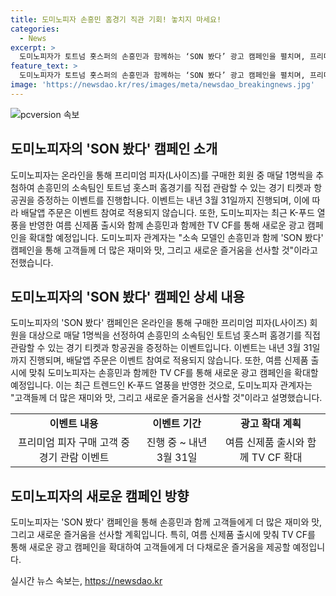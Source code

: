 ```yaml
---
title: 도미노피자 손흥민 홈경기 직관 기회! 놓치지 마세요!
categories:
  - News
excerpt: >
  도미노피자가 토트넘 홋스퍼의 손흥민과 함께하는 ‘SON 봤다’ 광고 캠페인을 펼치며, 프리미엄 피자 구매자 대상으로 특별 이벤트를 준비했다. 추첨을 통해 경기 관람과 항공권을 증정하며, 이어 여름에는 K-푸드 열풍을 반영한 신제품을 출시하고 TV CF를 통해 새로운 광고 캠페인을 전개할 예정이다. 이를 통해 고객들에게 즐거움을 선사할 계획이라 밝혔다.
feature_text: >
  도미노피자가 토트넘 홋스퍼의 손흥민과 함께하는 ‘SON 봤다’ 광고 캠페인을 펼치며, 프리미엄 피자 구매자 대상으로 특별 이벤트를 준비했다. 추첨을 통해 경기 관람과 항공권을 증정하며, 이어 여름에는 K-푸드 열풍을 반영한 신제품을 출시하고 TV CF를 통해 새로운 광고 캠페인을 전개할 예정이다. 이를 통해 고객들에게 즐거움을 선사할 계획이라 밝혔다.
image: 'https://newsdao.kr/res/images/meta/newsdao_breakingnews.jpg'
---
```


<p><img src="https://newsdao.kr/res/images/meta/newsdao_breakingnews.jpg" alt="pcversion 속보" /></p>

<h2 data-ke-size="size26">도미노피자의 'SON 봤다' 캠페인 소개</h2>

<p data-ke-size="size16">도미노피자는 온라인을 통해 프리미엄 피자(L사이즈)를 구매한 회원 중 매달 1명씩을 추첨하여 손흥민의 소속팀인 토트넘 홋스퍼 홈경기를 직접 관람할 수 있는 경기 티켓과 항공권을 증정하는 이벤트를 진행합니다. 이벤트는 내년 3월 31일까지 진행되며, 이에 따라 배달앱 주문은 이벤트 참여로 적용되지 않습니다. 또한, 도미노피자는 최근 K-푸드 열풍을 반영한 여름 신제품 출시와 함께 손흥민과 함께한 TV CF를 통해 새로운 광고 캠페인을 확대할 예정입니다. 도미노피자 관계자는 "소속 모델인 손흥민과 함께 'SON 봤다' 캠페인을 통해 고객들께 더 많은 재미와 맛, 그리고 새로운 즐거움을 선사할 것"이라고 전했습니다.</p>

<h2 data-ke-size="size26">도미노피자의 'SON 봤다' 캠페인 상세 내용</h2>

<p data-ke-size="size16">도미노피자의 'SON 봤다' 캠페인은 온라인을 통해 구매한 프리미엄 피자(L사이즈) 회원을 대상으로 매달 1명씩을 선정하여 손흥민의 소속팀인 토트넘 홋스퍼 홈경기를 직접 관람할 수 있는 경기 티켓과 항공권을 증정하는 이벤트입니다. 이벤트는 내년 3월 31일까지 진행되며, 배달앱 주문은 이벤트 참여로 적용되지 않습니다. 또한, 여름 신제품 출시에 맞춰 도미노피자는 손흥민과 함께한 TV CF를 통해 새로운 광고 캠페인을 확대할 예정입니다. 이는 최근 트렌드인 K-푸드 열풍을 반영한 것으로, 도미노피자 관계자는 "고객들께 더 많은 재미와 맛, 그리고 새로운 즐거움을 선사할 것"이라고 설명했습니다.</p>

<table>
    <tr>
        <td style="text-align: center; height: 17px;"><b>이벤트 내용</b></td>
        <td style="text-align: center; height: 17px;"><b>이벤트 기간</b></td>
        <td style="text-align: center; height: 17px;"><b>광고 확대 계획</b></td>
    </tr>
    <tr>
        <td style="text-align: center; height: 17px;">프리미엄 피자 구매 고객 중 경기 관람 이벤트</td>
        <td style="text-align: center; height: 17px;">진행 중 ~ 내년 3월 31일</td>
        <td style="text-align: center; height: 17px;">여름 신제품 출시와 함께 TV CF 확대</td>
    </tr>
</table>

<h2 data-ke-size="size26">도미노피자의 새로운 캠페인 방향</h2>

<p data-ke-size="size16">도미노피자는 'SON 봤다' 캠페인을 통해 손흥민과 함께 고객들에게 더 많은 재미와 맛, 그리고 새로운 즐거움을 선사할 계획입니다. 특히, 여름 신제품 출시에 맞춰 TV CF를 통해 새로운 광고 캠페인을 확대하여 고객들에게 더 다채로운 즐거움을 제공할 예정입니다.</p>
실시간 뉴스 속보는, <a href="https://newsdao.kr" rel="dofollow">https://newsdao.kr</a>


